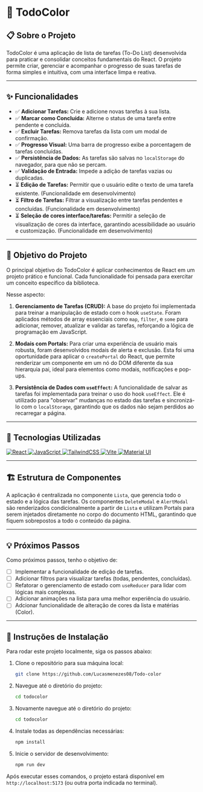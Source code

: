 # 📝 TodoColor

## 📋 Sobre o Projeto

TodoColor é uma aplicação de lista de tarefas (To-Do List) desenvolvida para praticar e consolidar conceitos fundamentais do React. O projeto permite criar, gerenciar e acompanhar o progresso de suas tarefas de forma simples e intuitiva, com uma interface limpa e reativa.

---

## ✨ Funcionalidades

-   ✅ **Adicionar Tarefas:** Crie e adicione novas tarefas à sua lista.
-   ✅ **Marcar como Concluída:** Alterne o status de uma tarefa entre pendente e concluída.
-   ✅ **Excluir Tarefas:** Remova tarefas da lista com um modal de confirmação.
-   ✅ **Progresso Visual:** Uma barra de progresso exibe a porcentagem de tarefas concluídas.
-   ✅ **Persistência de Dados:** As tarefas são salvas no `localStorage` do navegador, para que não se percam.
-   ✅ **Validação de Entrada:** Impede a adição de tarefas vazias ou duplicadas.
-   ⏳ **Edição de Tarefas:** Permitir que o usuário edite o texto de uma tarefa existente. (Funcionalidade em desenvolvimento)
-   ⏳ **Filtro de Tarefas:** Filtrar a visualização entre tarefas pendentes e concluídas. (Funcionalidade em desenvolvimento)
-   ⏳ **Seleção de cores interface/tarefas:** Permitir a seleção de visualização de cores da interface, garantindo acessibilidade ao usuário e customização. (Funcionalidade em desenvolvimento)


---

## 🎯 Objetivo do Projeto

O principal objetivo do TodoColor é aplicar conhecimentos de React em um projeto prático e funcional. Cada funcionalidade foi pensada para exercitar um conceito específico da biblioteca.

Nesse aspecto:

1.  **Gerenciamento de Tarefas (CRUD):** A base do projeto foi implementada para treinar a manipulação de estado com o hook `useState`. Foram aplicados métodos de array essenciais como `map`, `filter`, e `some` para adicionar, remover, atualizar e validar as tarefas, reforçando a lógica de programação em JavaScript.

2.  **Modais com Portals:** Para criar uma experiência de usuário mais robusta, foram desenvolvidos modais de alerta e exclusão. Esta foi uma oportunidade para aplicar o `createPortal` do React, que permite renderizar um componente em um nó do DOM diferente da sua hierarquia pai, ideal para elementos como modais, notificações e pop-ups.

3.  **Persistência de Dados com `useEffect`:** A funcionalidade de salvar as tarefas foi implementada para treinar o uso do hook `useEffect`. Ele é utilizado para "observar" mudanças no estado das tarefas e sincronizá-lo com o `localStorage`, garantindo que os dados não sejam perdidos ao recarregar a página.

---

## 🚀 Tecnologias Utilizadas

<p align="left">
  <a href="https://react.dev/" target="_blank" rel="noreferrer"> 
    <img src="https://img.shields.io/badge/React-20232A?style=for-the-badge&logo=react&logoColor=61DAFB" alt="React"/>
  </a>
  <a href="https://developer.mozilla.org/en-US/docs/Web/JavaScript" target="_blank" rel="noreferrer"> 
    <img src="https://img.shields.io/badge/JavaScript-F7DF1E?style=for-the-badge&logo=javascript&logoColor=black" alt="JavaScript"/>
  </a>
  <a href="https://tailwindcss.com/" target="_blank" rel="noreferrer"> 
    <img src="https://img.shields.io/badge/Tailwind_CSS-38B2AC?style=for-the-badge&logo=tailwind-css&logoColor=white" alt="TailwindCSS"/>
  </a>
  <a href="https://vitejs.dev/" target="_blank" rel="noreferrer"> 
    <img src="https://img.shields.io/badge/Vite-646CFF?style=for-the-badge&logo=vite&logoColor=white" alt="Vite"/>
  </a>
  <a href="https://mui.com/" target="_blank" rel="noreferrer"> 
    <img src="https://img.shields.io/badge/Material--UI-0081CB?style=for-the-badge&logo=material-ui&logoColor=white" alt="Material UI"/>
  </a>
</p>

---

## 🏗️ Estrutura de Componentes

A aplicação é centralizada no componente `Lista`, que gerencia todo o estado e a lógica das tarefas. Os componentes `DeleteModal` e `AlertModal` são renderizados condicionalmente a partir de `Lista` e utilizam Portals para serem injetados diretamente no corpo do documento HTML, garantindo que fiquem sobrepostos a todo o conteúdo da página.

---

## 💡 Próximos Passos

Como próximos passos, tenho o objetivo de:

-   [ ] Implementar a funcionalidade de edição de tarefas.
-   [ ] Adicionar filtros para visualizar tarefas (todas, pendentes, concluídas).
-   [ ] Refatorar o gerenciamento de estado com `useReducer` para lidar com lógicas mais complexas.
-   [ ] Adicionar animações na lista para uma melhor experiência do usuário.
-   [ ] Adcionar funcionalidade de alteração de cores da lista e matérias (Color).

---

## 🔧 Instruções de Instalação

Para rodar este projeto localmente, siga os passos abaixo:

1.  Clone o repositório para sua máquina local:
    ```bash
    git clone https://github.com/Lucasmenezes08/Todo-color
    ```

2.  Navegue até o diretório do projeto:
    ```bash
    cd todocolor
    ```

3.  Novamente navegue até o diretório do projeto:
    ```bash
    cd todocolor
    ```


4.  Instale todas as dependências necessárias:
    ```bash
    npm install
    ```

5.  Inicie o servidor de desenvolvimento:
    ```bash
    npm run dev
    ```

Após executar esses comandos, o projeto estará disponível em `http://localhost:5173` (ou outra porta indicada no terminal).